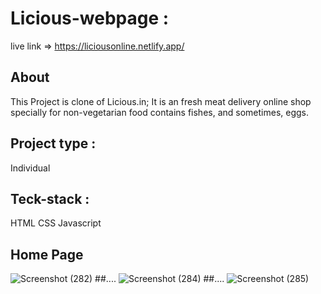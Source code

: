 # Licious-webpage :
live link => https://liciousonline.netlify.app/

## About
This Project is clone of Licious.in; It is an fresh meat delivery online shop specially for non-vegetarian food contains fishes, and sometimes, eggs.

## Project type :
Individual

## Teck-stack :
HTML
CSS
Javascript

## Home Page
![Screenshot (282)](https://user-images.githubusercontent.com/101568121/192551307-223fc315-05c8-4056-9f6c-4c8390510fad.png)
##....
![Screenshot (284)](https://user-images.githubusercontent.com/101568121/192551348-77823032-a02d-4852-8d78-bdb56ab26d6b.png)
##....
![Screenshot (285)](https://user-images.githubusercontent.com/101568121/192551366-3ae42534-6eac-42d3-8eae-d8da1203dfbe.png)
